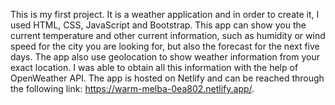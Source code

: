This is my first project. It is a weather application and in order to create it, I used HTML, CSS, JavaScript and Bootstrap. This app can show you the current temperature and other current information, such as humidity or wind speed for the city you are looking for, but also the forecast for the next five days. The app also use geolocation to show weather information from your exact location. I was able to obtain all this information with the help of OpenWeather API.
The app is hosted on Netlify and can be reached through the following link: https://warm-melba-0ea802.netlify.app/.

